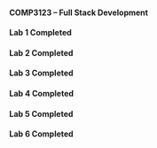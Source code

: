 #### COMP3123 – Full Stack Development
#### Lab 1 Completed
#### Lab 2 Completed
#### Lab 3 Completed
#### Lab 4 Completed
#### Lab 5 Completed
#### Lab 6 Completed